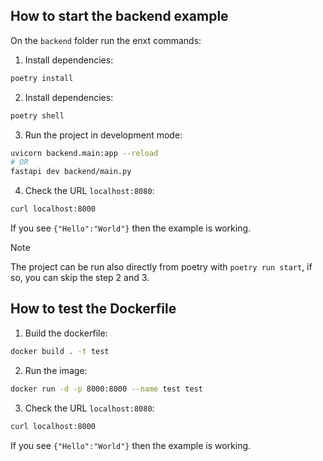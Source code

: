 ## How to start the backend example
On the `backend` folder run the enxt commands:
1. Install dependencies: 
```bash
poetry install
```
2. Install dependencies: 
```bash
poetry shell
```
3. Run the project in development mode:
```bash
uvicorn backend.main:app --reload
# OR
fastapi dev backend/main.py
```
4. Check the URL `localhost:8080`:
```bash
curl localhost:8000
```
If you see `{"Hello":"World"}` then the example is working.

> [!NOTE]
> The project can be run also directly from poetry with `poetry run start`, if so, you can skip the step 2 and 3.

## How to test the Dockerfile
1. Build the dockerfile:
```bash
docker build . -t test
```
2. Run the image: 
```bash
docker run -d -p 8000:8000 --name test test
```
3. Check the URL `localhost:8080`:
```bash
curl localhost:8000
```
If you see `{"Hello":"World"}` then the example is working.
